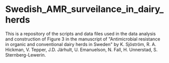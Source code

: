 # Swedish_AMR_surveilance_in_dairy_herds
This is a repository of the scripts and data files used in the data analysis and construction of Figure 3 in the manuscript of "Antimicrobial resistance in organic and conventional dairy herds in Sweden" by K. Sjöström, R. A. Hickman, V. Tepper, J.D. Järhult, U. Emanuelson, N. Fall, H. Unnerstad, S. Sternberg-Lewerin.

![]()
